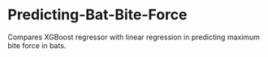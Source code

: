 # Predicting-Bat-Bite-Force
Compares XGBoost regressor with linear regression in predicting maximum bite force in bats.
